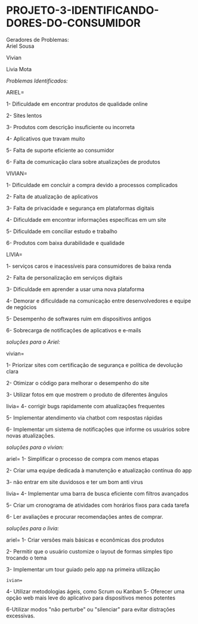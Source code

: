 # PROJETO-3-IDENTIFICANDO-DORES-DO-CONSUMIDOR
Geradores de Problemas:                                                        
Ariel Sousa

Vivian

Livia Mota

*Problemas Identificados:*

ARIEL=

  1- Dificuldade em encontrar produtos de qualidade online 
  
  2- Sites lentos 
  
  3- Produtos com descrição insuficiente ou incorreta
  
  4- Aplicativos que travam muito
  
  5- Falta de suporte eficiente ao consumidor
  
  6- Falta de comunicação clara sobre atualizações de produtos

VIVIAN=

  1- Dificuldade em concluir a compra devido a processos complicados
  
  2- Falta de atualização de aplicativos
  
  3- Falta de privacidade e segurança em plataformas digitais
  
  4- Dificuldade em encontrar informações específicas em um site
  
  5- Dificuldade em conciliar estudo e trabalho
  
  6- Produtos com baixa durabilidade e qualidade

  LIVIA=
  
  1- serviços caros e inacessíveis para consumidores de baixa renda
  
  2- Falta de personalização em serviços digitais
  
  3- Dificuldade em aprender a usar uma nova plataforma
  
  4- Demorar e dificuldade na comunicação entre desenvolvedores e equipe de negócios
  
  5- Desempenho de softwares ruim em dispositivos antigos
  
  6- Sobrecarga de notificações de aplicativos e e-mails

  *soluções para o Ariel:*
  
  vivian= 
  
  1- Priorizar sites com certificação de segurança e política de devolução clara
  
  2- Otimizar o código para melhorar o desempenho do site
  
  3- Utilizar fotos em que mostrem o produto de diferentes ângulos
  
  livia=
  4- corrigir bugs rapidamente com atualizações frequentes

  5- Implementar atendimento via chatbot com respostas rápidas
  
  6- Implementar um sistema de notificações que informe os usuários sobre novas atualizações.
  
   *soluções para o vivian:*
   
  ariel= 
  1- Simplificar o processo de compra com menos etapas
  
  2- Criar uma equipe dedicada à manutenção e atualização contínua do app
  
  3- não entrar em site duvidosos e ter um bom anti virus
  
  livia=
  4- Implementar uma barra de busca eficiente com filtros avançados
  
  5- Criar um cronograma de atividades com horários fixos para cada tarefa
  
  6- Ler avaliações e procurar recomendações antes de comprar.
  
  *soluções para o livia:*
  
  ariel= 
  1- Criar versões mais básicas e econômicas dos produtos
  
  2- Permitir que o usuário customize o layout de formas simples tipo trocando o tema
  
  3- Implementar um tour guiado pelo app na primeira utilização
  
    ivian=
  4- Utilizar metodologias ágeis, como Scrum ou Kanban
  5- Oferecer uma opção web mais leve do aplicativo para dispositivos menos potentes
  
  6-Utilizar modos "não perturbe" ou "silenciar" para evitar distrações excessivas.


